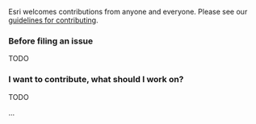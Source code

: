 Esri welcomes contributions from anyone and everyone. Please see our [guidelines for contributing](https://github.com/esri/contributing).

### Before filing an issue

TODO

### I want to contribute, what should I work on?

TODO

...
